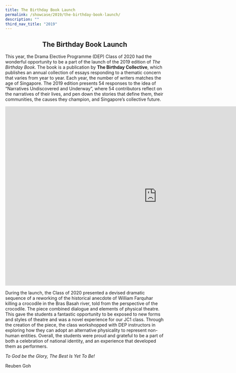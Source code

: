 ```yaml
---
title: The Birthday Book Launch
permalink: /showcase/2019/the-birthday-book-launch/
description: ""
third_nav_title: "2019"
---
```

## <center> The Birthday Book Launch </center>

This year, the Drama Elective Programme (DEP) Class of 2020 had the wonderful opportunity to be a part of the launch of the 2019 edition of&nbsp;_The Birthday Book_. The book is a publication by&nbsp;**The Birthday Collective**, which publishes an annual collection of essays responding to a thematic concern that varies from year to year. Each year, the number of writers matches the age of Singapore. The 2019 edition presents 54 responses to the idea of “Narratives Undiscovered and Underway”, where 54 contributors reflect on the narratives of their lives, and pen down the stories that define them, their communities, the causes they champion, and Singapore’s collective future.

<iframe allowfullscreen="true" height="569" width="960" frameborder="0" src="https://docs.google.com/presentation/d/e/2PACX-1vQkXwWCgQA2MoBtPZs9kze3mu8NbYsaZHoPS69zdmXOtRBjJprJbOaMBWDCG6tgMYYywFW7VO6x3UGZ/embed?start=false&amp;loop=false&amp;delayms=3000"></iframe>

During the launch, the Class of 2020 presented a devised dramatic sequence of a reworking of the historical anecdote of William Farquhar killing a crocodile in the Bras Basah river, told from the perspective of the crocodile. The piece combined dialogue and elements of physical theatre. This gave the students a fantastic opportunity to be exposed to new forms and styles of theatre and was a novel experience for our JC1 class. Through the creation of the piece, the class workshopped with DEP instructors in exploring how they can adopt an alternative physicality to represent non-human entities. Overall, the students were proud and grateful to be a part of both a celebration of national identity, and an experience that developed them as performers.

  

_To God be the Glory, The Best Is Yet To Be!_

Reuben Goh